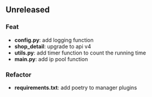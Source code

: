 ## Unreleased

### Feat

- **config.py**: add logging function
- **shop_detail**: upgrade to api v4
- **utils.py**: add timer function to count the running time
- **main.py**: add ip pool function

### Refactor

- **requirements.txt**: add poetry to manager plugins

